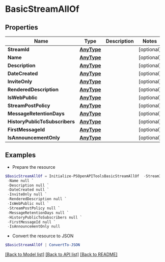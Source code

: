 # BasicStreamAllOf
## Properties

Name | Type | Description | Notes
------------ | ------------- | ------------- | -------------
**StreamId** | [**AnyType**](.md) |  | [optional] 
**Name** | [**AnyType**](.md) |  | [optional] 
**Description** | [**AnyType**](.md) |  | [optional] 
**DateCreated** | [**AnyType**](.md) |  | [optional] 
**InviteOnly** | [**AnyType**](.md) |  | [optional] 
**RenderedDescription** | [**AnyType**](.md) |  | [optional] 
**IsWebPublic** | [**AnyType**](.md) |  | [optional] 
**StreamPostPolicy** | [**AnyType**](.md) |  | [optional] 
**MessageRetentionDays** | [**AnyType**](.md) |  | [optional] 
**HistoryPublicToSubscribers** | [**AnyType**](.md) |  | [optional] 
**FirstMessageId** | [**AnyType**](.md) |  | [optional] 
**IsAnnouncementOnly** | [**AnyType**](.md) |  | [optional] 

## Examples

- Prepare the resource
```powershell
$BasicStreamAllOf = Initialize-PSOpenAPIToolsBasicStreamAllOf  -StreamId null `
 -Name null `
 -Description null `
 -DateCreated null `
 -InviteOnly null `
 -RenderedDescription null `
 -IsWebPublic null `
 -StreamPostPolicy null `
 -MessageRetentionDays null `
 -HistoryPublicToSubscribers null `
 -FirstMessageId null `
 -IsAnnouncementOnly null
```

- Convert the resource to JSON
```powershell
$BasicStreamAllOf | ConvertTo-JSON
```

[[Back to Model list]](../README.md#documentation-for-models) [[Back to API list]](../README.md#documentation-for-api-endpoints) [[Back to README]](../README.md)

